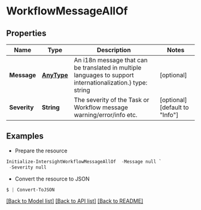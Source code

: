 # WorkflowMessageAllOf
## Properties

Name | Type | Description | Notes
------------ | ------------- | ------------- | -------------
**Message** | [**AnyType**](.md) | An i18n message that can be translated in multiple languages to support internationalization.} type: string | [optional] 
**Severity** | **String** | The severity of the Task or Workflow message warning/error/info etc. | [optional] [default to "Info"]

## Examples

- Prepare the resource
```powershell
Initialize-IntersightWorkflowMessageAllOf  -Message null `
 -Severity null
```

- Convert the resource to JSON
```powershell
$ | Convert-ToJSON
```

[[Back to Model list]](../README.md#documentation-for-models) [[Back to API list]](../README.md#documentation-for-api-endpoints) [[Back to README]](../README.md)

